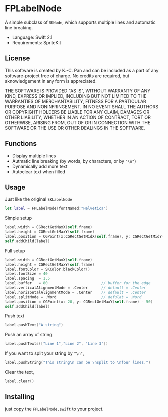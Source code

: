 
# FPLabelNode

A simple subclass of ```SKNode```, which supports multiple lines and automatic line breaking.

* Language: Swift 2.1
* Requirements: SpriteKit

## License

This software is created by K.-C. Pan and can be included as a part of any software-project free of charge. No credits are required, but aknowledgement in any form is appreciated.

THE SOFTWARE IS PROVIDED "AS IS", WITHOUT WARRANTY OF ANY KIND, EXPRESS OR IMPLIED, INCLUDING BUT NOT LIMITED TO THE WARRANTIES OF MERCHANTABILITY, FITNESS FOR A PARTICULAR PURPOSE AND NONINFRINGEMENT. IN NO EVENT SHALL THE AUTHORS OR COPYRIGHT HOLDERS BE LIABLE FOR ANY CLAIM, DAMAGES OR OTHER LIABILITY, WHETHER IN AN ACTION OF CONTRACT, TORT OR OTHERWISE, ARISING FROM, OUT OF OR IN CONNECTION WITH THE SOFTWARE OR THE USE OR OTHER DEALINGS IN THE SOFTWARE.

## Functions

* Display multiple lines
* Autmatic line breaking (by words, by characters, or by ```"\n"```)
* Dynamically add more text
* Autoclear text when filled

## Usage

Just like the original ```SKLabelNode```

```swift
let label = FPLabelNode(fontNamed:"Helvetica")
```

Simple setup

```swift
label.width = CGRectGetMaxX(self.frame)
label.height = CGRectGetMaxY(self.frame)
label.position = CGPoint(x:CGRectGetMidX(self.frame), y: CGRectGetMidY(self.frame)
self.addChild(label)

```

Full setup 

```swift
label.width = CGRectGetMaxX(self.frame)
label.height = CGRectGetMaxY(self.frame)
label.fontColor = SKColor.blackColor()
label.fontSize = 40
label.spacing  = 1.5
label.buffer   = 80                        // buffer for the edge
label.verticalAlignmentMode = .Center      // default = .Center
label.horizontalAlignmentMode = .Center    // default = .Center
label.splitMode = .Word                    // defulat = .Word
label.position = CGPoint(x: 20, y: CGRectGetMaxY(self.frame) - 50)
self.addChild(label)
```

Push text

```swift
label.pushText("A string")
```

Push an array of string

```swift
label.pushTexts(["Line 1","Line 2", "Line 3"])
```

If you want to split your string by ```"\n"```,

```swift
label.pushString("This string\n can be \nsplit to \nfour lines.")
```

Clear the text,

```swift
label.clear()
```

## Installing

just copy the ```FPLabelNode.swift``` to your project.
 
